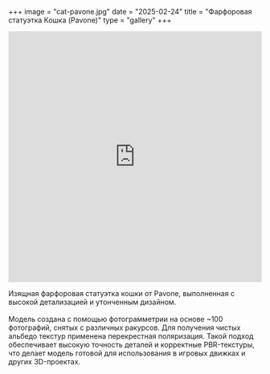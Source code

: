 +++
image = "cat-pavone.jpg"
date = "2025-02-24"
title = "Фарфоровая статуэтка Кошка (Pavone)"
type = "gallery"
+++

<div class="sketchfab-embed-wrapper"> <iframe title="Victorian house 01" frameborder="0" allowfullscreen mozallowfullscreen="true" webkitallowfullscreen="true" allow="autoplay; fullscreen; xr-spatial-tracking" xr-spatial-tracking execution-while-out-of-viewport execution-while-not-rendered web-share width="100%" height="500" src="https://sketchfab.com/models/87960e03b80247bbaab54463a986fdf8/embed"> </iframe> </div>


Изящная фарфоровая статуэтка кошки от Pavone, выполненная с высокой детализацией и утонченным дизайном. 
<br><br>Модель создана с помощью фотограмметрии на основе ~100 фотографий, снятых с различных ракурсов. Для получения чистых альбедо текстур применена перекрестная поляризация. Такой подход обеспечивает высокую точность деталей и корректные PBR-текстуры, что делает модель готовой для использования в игровых движках и других 3D-проектах.
